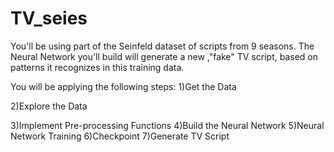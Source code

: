 # TV_seies

 You'll be using part of the Seinfeld dataset of scripts from 9 seasons. The Neural Network you'll build will generate a new ,"fake" TV script, based on patterns it recognizes in this training data.
 
 You will be applying the following steps:
 1)Get the Data
 
 2)Explore the Data
 
 3)Implement Pre-processing Functions
 4)Build the Neural Network
 5)Neural Network Training
 6)Checkpoint
 7)Generate TV Script

